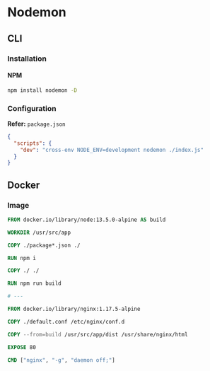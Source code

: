 # Nodemon

## CLI

### Installation

#### NPM

```sh
npm install nodemon -D
```

### Configuration

**Refer:** `package.json`

```json
{
  "scripts": {
    "dev": "cross-env NODE_ENV=development nodemon ./index.js"
  }
}
```

## Docker

### Image

```Dockerfile
FROM docker.io/library/node:13.5.0-alpine AS build

WORKDIR /usr/src/app

COPY ./package*.json ./

RUN npm i

COPY ./ ./

RUN npm run build

# ---

FROM docker.io/library/nginx:1.17.5-alpine

COPY ./default.conf /etc/nginx/conf.d

COPY --from=build /usr/src/app/dist /usr/share/nginx/html

EXPOSE 80

CMD ["nginx", "-g", "daemon off;"]
```
